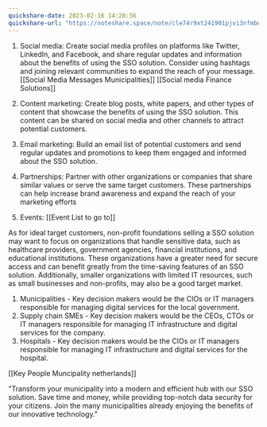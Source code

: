 ```yaml
---
quickshare-date: 2023-02-16 14:20:56
quickshare-url: "https://noteshare.space/note/cle74r9xt241901pjvi3nfmbe#NSuLpNjM5RCLb2SHkz4OME6Q0gh6C8Ho5QjzGnnYLEU"
---
```







1.  Social media: Create social media profiles on platforms like Twitter, LinkedIn, and Facebook, and share regular updates and information about the benefits of using the SSO solution. Consider using hashtags and joining relevant communities to expand the reach of your message.
[[Social Media Messages Municipalities]]
[[Social media Finance Solutions]]

    
2.  Content marketing: Create blog posts, white papers, and other types of content that showcase the benefits of using the SSO solution. This content can be shared on social media and other channels to attract potential customers.
    
3.  Email marketing: Build an email list of potential customers and send regular updates and promotions to keep them engaged and informed about the SSO solution.
    
4.  Partnerships: Partner with other organizations or companies that share similar values or serve the same target customers. These partnerships can help increase brand awareness and expand the reach of your marketing efforts
5. Events:
[[Event List to go to]]


As for ideal target customers, non-profit foundations selling a SSO solution may want to focus on organizations that handle sensitive data, such as healthcare providers, government agencies, financial institutions, and educational institutions. These organizations have a greater need for secure access and can benefit greatly from the time-saving features of an SSO solution. Additionally, smaller organizations with limited IT resources, such as small businesses and non-profits, may also be a good target market.

1.  Municipalities - Key decision makers would be the CIOs or IT managers responsible for managing digital services for the local government.
2.  Supply chain SMEs - Key decision makers would be the CEOs, CTOs or IT managers responsible for managing IT infrastructure and digital services for the company.
3.  Hospitals - Key decision makers would be the CIOs or IT managers responsible for managing IT infrastructure and digital services for the hospital.


[[Key People Muncipality netherlands]]


"Transform your municipality into a modern and efficient hub with our SSO solution. Save time and money, while providing top-notch data security for your citizens. Join the many municipalities already enjoying the benefits of our innovative technology."